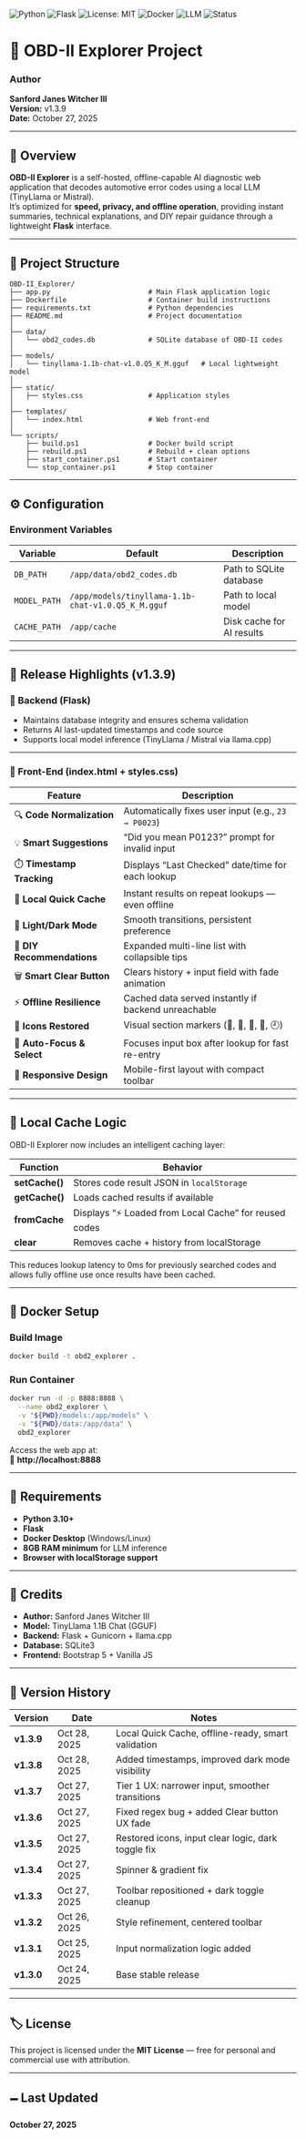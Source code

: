 ![Python](https://img.shields.io/badge/Python-3.10%2B-blue)
![Flask](https://img.shields.io/badge/Framework-Flask-green)
![License: MIT](https://img.shields.io/badge/License-MIT-yellow.svg)
![Docker](https://img.shields.io/badge/Docker-Ready-blue)
![LLM](https://img.shields.io/badge/AI_Model-TinyLlama_1.1B-orange)
![Status](https://img.shields.io/badge/Status-Stable-success)

# 🚗 OBD-II Explorer Project

### Author
**Sanford Janes Witcher III**  
**Version:** v1.3.9  
**Date:** October 27, 2025  

---

## 📘 Overview
**OBD-II Explorer** is a self-hosted, offline-capable AI diagnostic web application that decodes automotive error codes using a local LLM (TinyLlama or Mistral).  
It’s optimized for **speed, privacy, and offline operation**, providing instant summaries, technical explanations, and DIY repair guidance through a lightweight **Flask** interface.

---

## 🧩 Project Structure
```
OBD-II_Explorer/
├── app.py                        # Main Flask application logic
├── Dockerfile                    # Container build instructions
├── requirements.txt              # Python dependencies
├── README.md                     # Project documentation
│
├── data/
│   └── obd2_codes.db             # SQLite database of OBD-II codes
│
├── models/
│   └── tinyllama-1.1b-chat-v1.0.Q5_K_M.gguf   # Local lightweight model
│
├── static/
│   ├── styles.css                # Application styles
│
├── templates/
│   └── index.html                # Web front-end
│
└── scripts/
    ├── build.ps1                 # Docker build script
    ├── rebuild.ps1               # Rebuild + clean options
    ├── start_container.ps1       # Start container
    └── stop_container.ps1        # Stop container
```

---

## ⚙️ Configuration

### Environment Variables
| Variable | Default | Description |
|-----------|----------|-------------|
| `DB_PATH` | `/app/data/obd2_codes.db` | Path to SQLite database |
| `MODEL_PATH` | `/app/models/tinyllama-1.1b-chat-v1.0.Q5_K_M.gguf` | Path to local model |
| `CACHE_PATH` | `/app/cache` | Disk cache for AI results |

---

## 🧠 Release Highlights (v1.3.9)

### 🧩 Backend (Flask)
- Maintains database integrity and ensures schema validation  
- Returns AI last-updated timestamps and code source  
- Supports local model inference (TinyLlama / Mistral via llama.cpp)

---

### 🎨 Front-End (index.html + styles.css)
| Feature | Description |
|----------|-------------|
| 🔍 **Code Normalization** | Automatically fixes user input (e.g., `23 → P0023`) |
| 💡 **Smart Suggestions** | “Did you mean P0123?” prompt for invalid input |
| ⏱️ **Timestamp Tracking** | Displays “Last Checked” date/time for each lookup |
| 🧭 **Local Quick Cache** | Instant results on repeat lookups — even offline |
| 🌙 **Light/Dark Mode** | Smooth transitions, persistent preference |
| 🧰 **DIY Recommendations** | Expanded multi-line list with collapsible tips |
| 🗑️ **Smart Clear Button** | Clears history + input field with fade animation |
| ⚡ **Offline Resilience** | Cached data served instantly if backend unreachable |
| 📜 **Icons Restored** | Visual section markers (📜, 📘, 🧰, 🔗, 🕘) |
| 🧠 **Auto-Focus & Select** | Focuses input box after lookup for fast re-entry |
| 📱 **Responsive Design** | Mobile-first layout with compact toolbar |

---

## 🧮 Local Cache Logic
OBD-II Explorer now includes an intelligent caching layer:

| Function | Behavior |
|-----------|-----------|
| **setCache()** | Stores code result JSON in `localStorage` |
| **getCache()** | Loads cached results if available |
| **fromCache** | Displays “⚡ Loaded from Local Cache” for reused codes |
| **clear** | Removes cache + history from localStorage |

This reduces lookup latency to 0ms for previously searched codes and allows fully offline use once results have been cached.

---

## 🧱 Docker Setup

### Build Image
```bash
docker build -t obd2_explorer .
```

### Run Container
```bash
docker run -d -p 8888:8888 \
  --name obd2_explorer \
  -v "${PWD}/models:/app/models" \
  -v "${PWD}/data:/app/data" \
  obd2_explorer
```

Access the web app at:  
🔗 **http://localhost:8888**

---

## 💾 Requirements
- **Python 3.10+**
- **Flask**
- **Docker Desktop** (Windows/Linux)
- **8GB RAM minimum** for LLM inference  
- **Browser with localStorage support**

---

## 🧡 Credits
- **Author:** Sanford Janes Witcher III  
- **Model:** TinyLlama 1.1B Chat (GGUF)  
- **Backend:** Flask + Gunicorn + llama.cpp  
- **Database:** SQLite3  
- **Frontend:** Bootstrap 5 + Vanilla JS  

---

## 🧭 Version History
| Version | Date | Notes |
|----------|------|-------|
| **v1.3.9** | Oct 28, 2025 | Local Quick Cache, offline-ready, smart validation |
| **v1.3.8** | Oct 28, 2025 | Added timestamps, improved dark mode visibility |
| **v1.3.7** | Oct 27, 2025 | Tier 1 UX: narrower input, smoother transitions |
| **v1.3.6** | Oct 27, 2025 | Fixed regex bug + added Clear button UX fade |
| **v1.3.5** | Oct 27, 2025 | Restored icons, input clear logic, dark toggle fix |
| **v1.3.4** | Oct 27, 2025 | Spinner & gradient fix |
| **v1.3.3** | Oct 27, 2025 | Toolbar repositioned + dark toggle cleanup |
| **v1.3.2** | Oct 26, 2025 | Style refinement, centered toolbar |
| **v1.3.1** | Oct 25, 2025 | Input normalization logic added |
| **v1.3.0** | Oct 24, 2025 | Base stable release |

---

## 🏷️ License
This project is licensed under the **MIT License** — free for personal and commercial use with attribution.

---

## 🗕️ Last Updated
**October 27, 2025**
